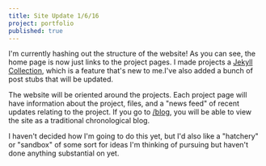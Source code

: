 ```yaml
---
title: Site Update 1/6/16
project: portfolio
published: true
---
```


I'm currently hashing out the structure of the website! As you can see, the home page is now just links to the project pages. I made projects a [Jekyll Collection](http://ben.balter.com/2015/02/20/jekyll-collections/), which is a feature that's new to me.I've also added a bunch of post stubs that will be updated.

<!--more-->

The website will be oriented around the projects. Each project page will have information about the project, files, and a "news feed" of recent updates relating to the project. If you go to [/blog](/blog), you will be able to view the site as a traditional chronological blog. 

I haven't decided how I'm going to do this yet, but I'd also like a "hatchery" or "sandbox" of some sort for ideas I'm thinking of pursuing but haven't done anything substantial on yet. 